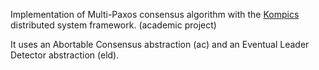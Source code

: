 Implementation of Multi-Paxos consensus algorithm with the [Kompics](http://kompics.sics.se/trac) 
distributed system framework. (academic project)

It uses an Abortable Consensus abstraction (ac) and an Eventual Leader Detector abstraction (eld).
